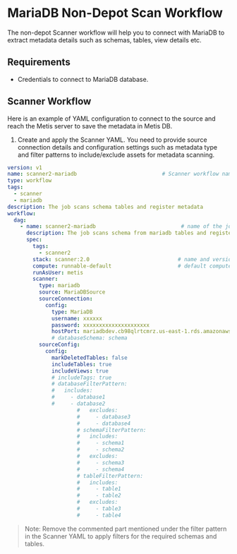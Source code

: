 # MariaDB Non-Depot Scan Workflow

The non-depot Scanner workflow will help you to connect with MariaDB to extract metadata details such as schemas, tables, view details etc.

## Requirements

- Credentials to connect to MariaDB database.

## Scanner Workflow

Here is an example of YAML configuration to connect to the source and reach the Metis server to save the metadata in Metis DB.

1. Create and apply the Scanner YAML. You need to provide source connection details and configuration settings such as  metadata type and filter patterns to include/exclude assets for metadata scanning.

```yaml
version: v1
name: scanner2-mariadb                           # Scanner workflow name
type: workflow
tags:
  - scanner
  - mariadb
description: The job scans schema tables and register metadata
workflow:
  dag:
    - name: scanner2-mariadb                           # name of the job
      description: The job scans schema from mariadb tables and registers their metadata to metis2
      spec:
        tags:
          - scanner2
        stack: scanner:2.0                            # name and version of the stack used
        compute: runnable-default                     # default compute for running workflows
        runAsUser: metis
        scanner:
          type: mariadb
          source: MariaDBSource
          sourceConnection:
            config:
              type: MariaDB
              username: xxxxxx
              password: xxxxxxxxxxxxxxxxxxxxx
              hostPort: mariadbdev.cb98qlrtcmrz.us-east-1.rds.amazonaws.com:3306
              # databaseSchema: schema
          sourceConfig:
            config:
              markDeletedTables: false
              includeTables: true
              includeViews: true
              # includeTags: true
              # databaseFilterPattern:
              #   includes:
              #     - database1
              #     - database2
				      #   excludes:
				      #     - database3
				      #     - database4
				      # schemaFilterPattern:
				      #   includes:
				      #     - schema1
				      #     - schema2
				      #   excludes:
				      #     - schema3
				      #     - schema4
				      # tableFilterPattern:
				      #   includes:
				      #     - table1
				      #     - table2
				      #   excludes:
				      #     - table3
				      #     - table4
```

> Note: Remove the commented part mentioned under the filter pattern in the Scanner YAML to apply filters for the required schemas and tables.
